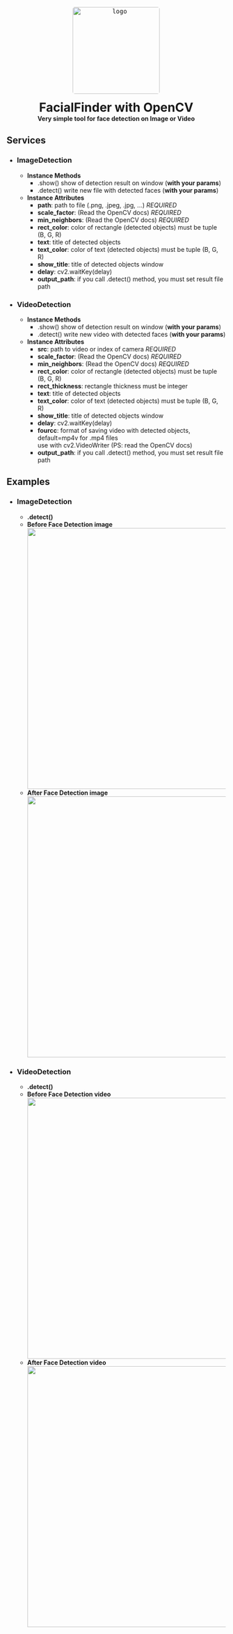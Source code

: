 <p align="center">
    <kbd>
        <img style="border-radius: 5px; height: 200px" src="https://raw.githubusercontent.com/Anonimous05/FacialFinder/static/static/logo/200x200.png" alt="logo">
    </kbd>
    <h1 style="margin: 0" align="center">FacialFinder with OpenCV</h1>
    <h4 style="margin: 0" align="center">Very simple tool for face detection on Image or Video</h4>
</p>
<h2>Services</h2>
<ul> 
<li>
<h3><b>ImageDetection</b></h3>
<ul>
<li>
<b>Instance Methods</b>
<ul>
<li>
    .show() show of detection result on window (<b>with your params</b>)
</li>
<li>
    .detect() write new file with detected faces (<b>with your params</b>)
</li>
</ul>
</li>
<li>
<b>Instance Attributes</b>
<ul> 
<li> 
<b>path</b>: path to file (.png, .jpeg, .jpg, ...) <i>REQUIRED</i>
</li>
<li>
<b>scale_factor</b>: (Read the OpenCV docs) <i>REQUIRED</i>
</li>
<li>
<b>min_neighbors</b>: (Read the OpenCV docs) <i>REQUIRED</i>
</li>
<li>
<b>rect_color</b>: color of rectangle (detected objects) must be tuple (B, G, R)
</li>
<li>
<b>text</b>: title of detected objects
</li>
<li>
<b>text_color</b>: color of text (detected objects) must be tuple (B, G, R)
</li>
<li>
<b>show_title</b>: title of detected objects window
</li>
<li>
<b>delay</b>: cv2.waitKey(delay)
</li>
<li>
<b>output_path</b>: if you call .detect() method, you must set result file path
</li>
</ul>
</li>
</ul>
<li>
<h3><b>VideoDetection</b></h3>
<ul>
<li>
<b>Instance Methods</b>
<ul>
<li>
    .show() show of detection result on window (<b>with your params</b>)
</li>
<li>
    .detect() write new video with detected faces (<b>with your params</b>)
</li>
</ul>
</li>
<li>
<b>Instance Attributes</b>
<ul> 
<li> 
<b>src</b>: path to video or index of camera <i>REQUIRED</i>
</li>
<li>
<b>scale_factor</b>: (Read the OpenCV docs) <i>REQUIRED</i>
</li>
<li>
<b>min_neighbors</b>: (Read the OpenCV docs) <i>REQUIRED</i>
</li>
<li>
<b>rect_color</b>: color of rectangle (detected objects) must be tuple (B, G, R)
</li>
<li>
<b>rect_thickness</b>: rectangle thickness must be integer
</li>
<li>
<b>text</b>: title of detected objects
</li>
<li>
<b>text_color</b>: color of text (detected objects) must be tuple (B, G, R)
</li>
<li>
<b>show_title</b>: title of detected objects window
</li>
<li>
<b>delay</b>: cv2.waitKey(delay)
</li>
<li>
<b>fourcc</b>: format of saving video with detected objects, default=mp4v for .mp4 files<br>use with cv2.VideoWriter (PS: read the OpenCV docs)
</li>
<li>
<b>output_path</b>: if you call .detect() method, you must set result file path
</li>
</ul>
</li>
</ul>

</li>
</ul>

<h2>Examples</h2>
<ul>
<li>
<h3><b>ImageDetection</b></h3>
<ul>
<li><b>.detect()</b></li>
<li><b>Before Face Detection image</b></li>
<img src="https://raw.githubusercontent.com/Anonimous05/FacialFinder/static/static/examples/img.png" alt="" width="600"/>
<li><b>After Face Detection image</b></li>
<img src="https://raw.githubusercontent.com/Anonimous05/FacialFinder/static/static/examples/detected_faces.png" alt="" width="600">
</ul>
</li>
<li>
<h3><b>VideoDetection</b></h3>
<ul>
<li><b>.detect()</b></li>
<li><b>Before Face Detection video</b></li>
<img src="https://raw.githubusercontent.com/Anonimous05/FacialFinder/static/static/examples/vid.gif" alt="" width="600"/>
<li><b>After Face Detection video</b></li>
<img src="https://raw.githubusercontent.com/Anonimous05/FacialFinder/static/static/examples/detected_faces.gif" alt="" width="600"/>
</ul>
</li>
</ul>